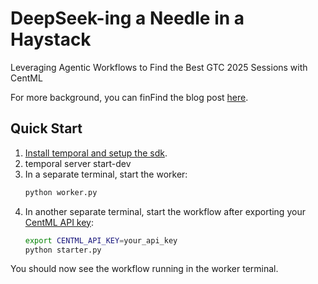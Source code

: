 # DeepSeek-ing a Needle in a Haystack

Leveraging Agentic Workflows to Find the Best GTC 2025 Sessions with CentML

For more background, you can finFind the blog post [here](https://centml.ai/blog/best-gtc-sessions-with-centml/).

## Quick Start

1. [Install temporal and setup the sdk](https://learn.temporal.io/getting_started/python/dev_environment/).
1. temporal server start-dev
1. In a separate terminal, start the worker:
    ```bash
    python worker.py
    ```
1. In another separate terminal, start the workflow after exporting your [CentML API key](https://app.centml.com/user/vault):
    ```bash
    export CENTML_API_KEY=your_api_key
    python starter.py
    ```

You should now see the workflow running in the worker terminal.

